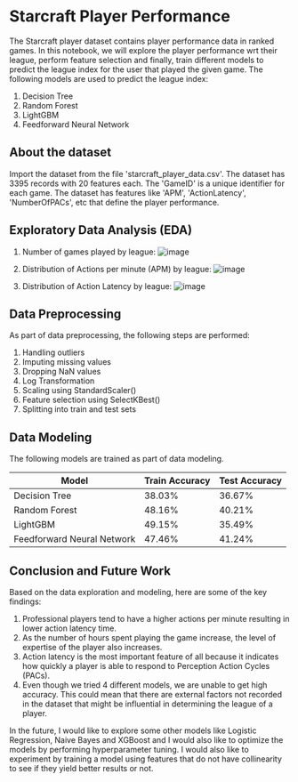 # Starcraft Player Performance
The Starcraft player dataset contains player performance data in ranked games. In this notebook, we will explore the player performance wrt their league, perform feature selection and finally, train different models to predict the league index for the user that played the given game. The following models are used to predict the league index:
1. Decision Tree
2. Random Forest
3. LightGBM
4. Feedforward Neural Network

## About the dataset
Import the dataset from the file 'starcraft_player_data.csv'. The dataset has 3395 records with 20 features each. The 'GameID' is a unique identifier for each game. The dataset has features like 'APM', 'ActionLatency', 'NumberOfPACs', etc that define the player performance.

## Exploratory Data Analysis (EDA)
1. Number of games played by league:
![image](https://github.com/rivanachristie/starcraft_player_performance/assets/98617715/e81c94f2-f112-4e1c-b75c-f4970f76b403)

2. Distribution of Actions per minute (APM) by league:
![image](https://github.com/rivanachristie/starcraft_player_performance/assets/98617715/747938ab-7134-4b3b-823c-468b6ac161c7)

3. Distribution of Action Latency by league:
![image](https://github.com/rivanachristie/starcraft_player_performance/assets/98617715/90af8a1d-7801-4d74-99e0-a960410916fc)

## Data Preprocessing
As part of data preprocessing, the following steps are performed:
1. Handling outliers
2. Imputing missing values
3. Dropping NaN values
4. Log Transformation
5. Scaling using StandardScaler()
6. Feature selection using SelectKBest()
7. Splitting into train and test sets

## Data Modeling
The following models are trained as part of data modeling.

|Model	                    | Train Accuracy | Test Accuracy |
| ------------- | ------------- | ------------- |
|Decision Tree	            |    38.03%	| 36.67% |
|Random Forest	            |    48.16%	| 40.21% |
|LightGBM	                  | 49.15%	| 35.49% |
|Feedforward Neural Network	|   47.46%|	41.24% |

## Conclusion and Future Work
Based on the data exploration and modeling, here are some of the key findings:
1. Professional players tend to have a higher actions per minute resulting in lower action latency time. 
2. As the number of hours spent playing the game increase, the level of expertise of the player also increases. 
3. Action latency is the most important feature of all because it indicates how quickly a player is able to respond to Perception Action Cycles (PACs). 
4. Even though we tried 4 different models, we are unable to get high accuracy. This could mean that there are external factors not recorded in the dataset that might be influential in determining the league of a player.

In the future, I would like to explore some other models like Logistic Regression, Naive Bayes and XGBoost and I would also like to optimize the models by performing hyperparameter tuning. I would also like to experiment by training a model using features that do not have collinearity to see if they yield better results or not.
